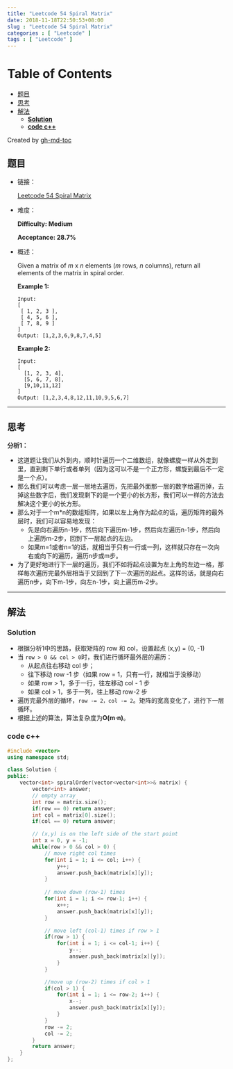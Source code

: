```yaml
---
title: "Leetcode 54 Spiral Matrix"
date: 2018-11-18T22:50:53+08:00
slug : "Leetcode 54 Spiral Matrix"
categories : [ "Leetcode" ]
tags : [ "Leetcode" ]
---
```

# Table of Contents

- [题目](#%E9%A2%98%E7%9B%AE)
- [思考](#%E6%80%9D%E8%80%83)
- [解法](#%E8%A7%A3%E6%B3%95)
  - [<strong>Solution</strong>](#solution)
  - [<strong>code c\+\+</strong>](#code-c)

Created by [gh-md-toc](https://github.com/ekalinin/github-markdown-toc.go)

## 题目

- 链接：

  [Leetcode 54 Spiral Matrix](https://leetcode.com/problems/spiral-matrix/description/)

- 难度：

  **Difficulty: Medium** 

  **Acceptance: 28.7%**  

  

- 概述：

  Given a matrix of *m* x *n* elements (*m* rows, *n* columns), return all elements of the matrix in spiral order.

  **Example 1:**

  ```
  Input:
  [
   [ 1, 2, 3 ],
   [ 4, 5, 6 ],
   [ 7, 8, 9 ]
  ]
  Output: [1,2,3,6,9,8,7,4,5]
  ```

  **Example 2:**

  ```
  Input:
  [
    [1, 2, 3, 4],
    [5, 6, 7, 8],
    [9,10,11,12]
  ]
  Output: [1,2,3,4,8,12,11,10,9,5,6,7]
  ```

------

## 思考

**分析1：**

- 这道题让我们从外到内，顺时针遍历一个二维数组，就像螺旋一样从外走到里，直到剩下单行或者单列（因为这可以不是一个正方形，螺旋到最后不一定是一个点）。
- 那么我们可以考虑一层一层地去遍历，先把最外面那一层的数字给遍历掉，去掉这些数字后，我们发现剩下的是一个更小的长方形，我们可以一样的方法去解决这个更小的长方形。
- 那么对于一个m*n的数组矩阵，如果以左上角作为起点的话，遍历矩阵的最外层时，我们可以容易地发现：
  - 先是向右遍历n-1步，然后向下遍历m-1步，然后向左遍历n-1步，然后向上遍历m-2步，回到下一层起点的左边。
  - 如果m=1或者n=1的话，就相当于只有一行或一列，这样就只存在一次向右或向下的遍历，遍历n步或m步。
- 为了更好地进行下一层的遍历，我们不如将起点设置为左上角的左边一格，那样每次遍历完最外层相当于又回到了下一次遍历的起点。这样的话，就是向右遍历n步，向下m-1步，向左n-1步，向上遍历m-2步。

------

## 解法

### **Solution**

- 根据分析1中的思路，获取矩阵的 row 和 col，设置起点 (x,y) = (0, -1)
- 当 `row > 0 && col > 0`时，我们进行循环最外层的遍历：
  - 从起点往右移动 col 步；
  - 往下移动 row -1 步（如果 row = 1，只有一行，就相当于没移动）
  - 如果 row > 1，多于一行，往左移动 col - 1 步
  - 如果 col > 1，多于一列，往上移动 row-2 步
- 遍历完最外层的循环，`row -= 2，col -= 2`。矩阵的宽高变化了，进行下一层循环。
- 根据上述的算法，算法复杂度为**O(m·n)**。 

### **code c++**

```c++
#include <vector>
using namespace std;

class Solution {
public:
    vector<int> spiralOrder(vector<vector<int>>& matrix) {
        vector<int> answer;
        // empty array
        int row = matrix.size();
        if(row == 0) return answer;
        int col = matrix[0].size();
        if(col == 0) return answer;

        // (x,y) is on the left side of the start point
        int x = 0, y = -1;
        while(row > 0 && col > 0) {
            // move right col times
            for(int i = 1; i <= col; i++) {
                y++;
                answer.push_back(matrix[x][y]);
            }
            
            // move down (row-1) times
            for(int i = 1; i <= row-1; i++) {
                x++;
                answer.push_back(matrix[x][y]);
            }

            // move left (col-1) times if row > 1
            if(row > 1) {
                for(int i = 1; i <= col-1; i++) {
                    y--;
                    answer.push_back(matrix[x][y]);
                }
            }

            //move up (row-2) times if col > 1
            if(col > 1) {
                for(int i = 1; i <= row-2; i++) {
                    x--;
                    answer.push_back(matrix[x][y]);
                }
            }
            row -= 2;
            col -= 2;
        }
        return answer;
    }
};
```





